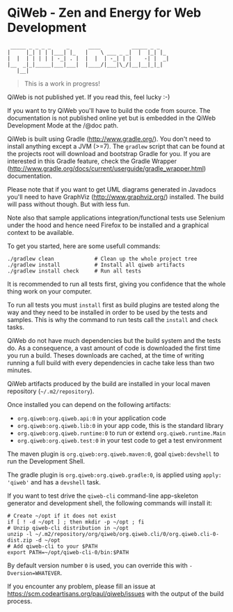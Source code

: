 # QiWeb - Zen and Energy for Web Development

     _____ _ _ _ _     _      ____          _____ _ _
    |     |_| | | |___| |_   |    \ ___ _ _|  |  |_| |_
    |  |  | | | | | -_| . |  |  |  | -_| | |    -| |  _|
    |__  _|_|_____|___|___|  |____/|___|\_/|__|__|_|_|
       |__|

> This is a work in progress!

QiWeb is not published yet. If you read this, feel lucky :-)

If you want to try QiWeb you'll have to build the code from source.
The documentation is not published online yet but is embedded in the QiWeb
Development Mode at the /@doc path.

QiWeb is built using Gradle (http://www.gradle.org/).
You don't need to install anything except a JVM (>=7).
The `gradlew` script that can be found at the projects root will download and
bootstrap Gradle for you.
If you are interested in this Gradle feature, check the Gradle Wrapper
(http://www.gradle.org/docs/current/userguide/gradle_wrapper.html)
documentation.

Please note that if you want to get UML diagrams generated in Javadocs you'll
need to have GraphViz (http://www.graphviz.org/) installed. The build will pass
without though. But with less fun.

Note also that sample applications integration/functional tests use Selenium
under the hood and hence need Firefox to be installed and a graphical context
to be available.

To get you started, here are some usefull commands:

    ./gradlew clean             # Clean up the whole project tree
    ./gradlew install           # Install all qiweb artifacts
    ./gradlew install check     # Run all tests

It is recommended to run all tests first, giving you confidence that the whole
thing work on your computer.

To run all tests you must `install` first as build plugins are tested along the
way and they need to be installed in order to be used by the tests and samples.
This is why the command to run tests call the `install` and `check` tasks.

QiWeb do not have much dependencies but the build system and the tests do.
As a consequence, a vast amount of code is downloaded the first time you
run a build.
Theses downloads are cached, at the time of writing running a full build with
every dependencies in cache take less than two minutes.

QiWeb artifacts produced by the build are installed in your local maven
repository (`~/.m2/repository`).

Once installed you can depend on the following artifacts:

- `org.qiweb:org.qiweb.api:0` in your application code
- `org.qiweb:org.qiweb.lib:0` in your app code, this is the standard library
- `org.qiweb:org.qiweb.runtime:0` to run or extend `org.qiweb.runtime.Main`
- `org.qiweb:org.qiweb.test:0` in your test code to get a test environment

The maven plugin is `org.qiweb:org.qiweb.maven:0`, goal `qiweb:devshell` to run the
Development Shell.

The gradle plugin is `org.qiweb:org.qiweb.gradle:0`, is applied using
`apply: 'qiweb'` and has a `devshell` task.

If you want to test drive the `qiweb-cli` command-line app-skeleton generator
and development shell, the following commands will install it:

    # Create ~/opt if it does not exist
    if [ ! -d ~/opt ] ; then mkdir -p ~/opt ; fi
    # Unzip qiweb-cli distribution in ~/opt
    unzip -l ~/.m2/repository/org/qiweb/org.qiweb.cli/0/org.qiweb.cli-0-dist.zip -d ~/opt
    # Add qiweb-cli to your $PATH
    export PATH=~/opt/qiweb-cli-0/bin:$PATH

By default version number `0` is used, you can override this with
`-Dversion=WHATEVER`.

If you encounter any problem, please fill an issue at
https://scm.codeartisans.org/paul/qiweb/issues with the output of the build
process.

